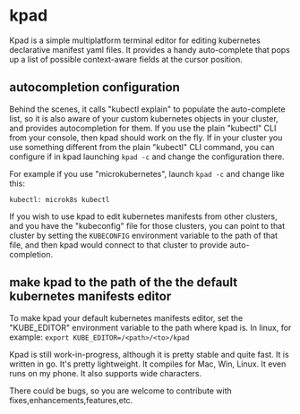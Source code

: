 # kpad

Kpad is a simple multiplatform terminal editor for editing kubernetes declarative manifest yaml files.
It provides a handy auto-complete that pops up a list of possible context-aware fields at the cursor position.


## autocompletion configuration

Behind the scenes, it calls "kubectl explain" to populate the auto-complete list, so it is also aware of your custom kubernetes objects in your cluster, and provides autocompletion for them.
If you use the plain "kubectl" CLI from your console, then kpad should work on the fly.
If in your cluster you use something different from the plain "kubectl" CLI command, you can configure if in kpad launching `kpad -c` and change the configuration there.

For example if you use "microkubernetes", launch `kpad -c` and change like this:
```
kubectl: microk8s kubectl
```

If you wish to use kpad to edit kubernetes manifests from other clusters, and you have the "kubeconfig" file for those clusters, you can point to that cluster by setting the `KUBECONFIG` environment variable to the path of that file, and then kpad would connect to that cluster to provide auto-completion. 


## make kpad to the path of the the default kubernetes manifests editor

To make kpad your default kubernetes manifests editor, set the "KUBE_EDITOR" environment variable to the path where kpad is.
In linux, for example:
`export KUBE_EDITOR=/<path>/<to>/kpad`



Kpad is still work-in-progress, although it is pretty stable and quite fast.
It is written in go. 
It's pretty lightweight.
It compiles for Mac, Win, Linux.
It even runs on my phone.
It also supports wide characters.

There could be bugs, so you are welcome to contribute with fixes,enhancements,features,etc.



